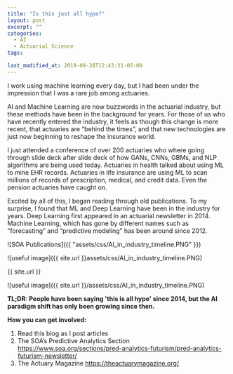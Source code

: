 ```yaml
---
title: "Is this just all hype?"
layout: post
excerpt: ""
categories:
  - AI
  - Actuarial Science
tags:

last_modified_at: 2019-09-28T12:43:31-05:00
---
```


I work using machine learning every day, but I had been under the impression that I was a rare job among actuaries.

AI and Machine Learning are now buzzwords in the actuarial industry, but these methods have been in the background for years.  For those of us who have recently entered the industry, it feels as though this change is more recent, that actuaries are “behind the times”, and that new technologies are just now beginning to reshape the insurance world.

I just attended a conference of over 200 actuaries who where going through slide deck after slide deck of how GANs, CNNs, GBMs, and NLP algorithms are being used today.  Actuaries in health talked about using ML to mine EHR records.  Actuaries in life insurance are using ML to scan millions of records of prescription, medical, and credit data.  Even the pension actuaries have caught on.

Excited by all of this, I began reading through old publications.  To my surprise, I found that ML and Deep Learning have been in the industry for years.  Deep Learning first appeared in an actuarial newsletter in 2014.  Machine Learning, which has gone by different names such as “forecasting” and “predictive modeling” has been around since 2012.

![SOA Publications]({{ "assets/css/AI_in_industry_timeline.PNG" }})

![useful image]({{ site.url }}assets/css/AI_in_industry_timeline.PNG)

{{ site.url }}


![useful image]({{ site.url }}/assets/css/AI_in_industry_timeline.PNG)


**TL;DR: People have been saying 'this is all hype' since 2014, but the AI paradigm shift has only been growing since then.**


**How you can get involved:**

1.  Read this blog as I post articles
2.	The SOA’s Predictive Analytics Section https://www.soa.org/sections/pred-analytics-futurism/pred-analytics-futurism-newsletter/
3.	The Actuary Magazine https://theactuarymagazine.org/
